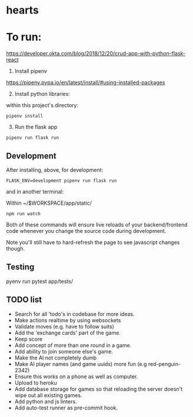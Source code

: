 # hearts

# To run:


https://developer.okta.com/blog/2018/12/20/crud-app-with-python-flask-react

1. Install pipenv

https://pipenv.pypa.io/en/latest/install/#using-installed-packages

2. Install python libraries:

within this project's directory:

```
pipenv install
```

3. Run the flask app

```
pipenv run flask run
```


## Development

After installing, above, for development:

```
FLASK_ENV=development pipenv run flask run
```

and in another terminal:

Within ~/$WORKSPACE/app/static/
```
npm run watch
```

Both of these commands will ensure live reloads of your backend/frontend code whenever you change the source code during development.

Note you'll still have to hard-refresh the page to see javascript changes though.


## Testing

pyenv run pytest app/tests/


## TODO list

- Search for all 'todo's in codebase for more ideas.
- Make actions realtime by using websockets
- Validate moves (e.g. have to follow suits)
- Add the 'exchange cards' part of the game.
- Keep score
- Add concept of more than one round in a game.
- Add ability to join someone else's game.
- Make the AI not completely dumb
- Make AI player names (and game uuids) more fun (e.g red-penguin-2342)
- Ensure this works on a phone as well as computer.
- Upload to heroku
- Add database storage for games so that reloading the server doesn't wipe out all existing games.
- Add python and js linters.
- Add auto-test runner as pre-commit hook.
